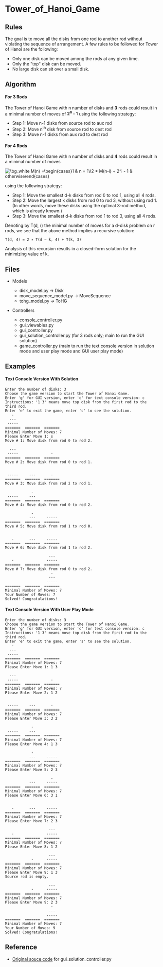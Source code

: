# Tower_of_Hanoi_Game

## Rules
The goal is to move all the disks from one rod to another rod without violating the sequence of arrangement. 
A few rules to be followed for Tower of Hanoi are the following:
- Only one disk can be moved among the rods at any given time.
- Only the "top" disk can be moved.
- No large disk can sit over a small disk.

## Algorithm

#### For 3 Rods
The Tower of Hanoi Game with n number of disks and **3** rods could result in a minimal number of moves of **2<sup>n</sup> - 1**
using the following strategy:
- Step 1: Move n-1 disks from source rod to aux rod
- Step 2: Move n<sup>th</sup> disk from source rod to dest rod
- Step 3: Move n-1 disks from aux rod to dest rod


#### For 4 Rods
The Tower of Hanoi Game with n number of disks and **4** rods could result in a minimal number of moves

<img src="https://latex.codecogs.com/png.image?\dpi{110}&space;\bg_white&space;&space;M(n)&space;=\begin{cases}1&space;&&space;n&space;=&space;1\\2&space;*&space;M(n-i)&space;&plus;&space;2^i&space;-&space;1&space;&&space;otherwise\end{cases}&space;" title="\bg_white M(n) =\begin{cases}1 & n = 1\\2 * M(n-i) + 2^i - 1 & otherwise\end{cases} " />

using the following strategy:
- Step 1: Move the smallest d-k disks from rod 0 to rod 1, using all 4 rods.
- Step 2: Move the largest k disks from rod 0 to rod 3, without using rod 1. (In other words, move these disks using the optimal 3-rod method,
which is already known.)
- Step 3: Move the smallest d-k disks from rod 1 to rod 3, using all 4 rods.


Denoting by T(d, r) the minimal number of moves for a d-disk problem
on r rods, we see that the above method implies a recursive solution:

```equation
T(d, 4) = 2 ∗ T(d − k, 4) + T(k, 3)
```

Analysis of this recursion results in a closed-form solution for the minimizing value of k.

## Files
- Models
  - disk_model.py &rarr; Disk
  - move_sequence_model.py &rarr; MoveSequence
  - tohg_model.py &rarr; ToHG
  

- Controllers
  - console_controller.py
  - gui_viewables.py
  - gui_controller.py
  - gui_solution_controller.py (for 3 rods only; main to run the GUI solution)
  - game_controller.py (main to run the text console version in solution mode and user play mode and GUI user play mode)

## Examples

#### Text Console Version With Solution
```
Enter the number of disks: 3
Choose the game version to start the Tower of Hanoi Game.
Enter 'g' for GUI version, enter 'c' for text console version: c
Instructions: '1 3' means move top disk from the first rod to the third rod.
Enter 'e' to exit the game, enter 's' to see the solution.
   -                       
  ---                      
 -----                     
=======  =======  =======  
Minimal Number of Moves: 7
Please Enter Move 1: s
Move # 1: Move disk from rod 0 to rod 2.
                           
  ---                      
 -----               -     
=======  =======  =======  
Move # 2: Move disk from rod 0 to rod 1.
                           
                           
 -----     ---       -     
=======  =======  =======  
Move # 3: Move disk from rod 2 to rod 1.
                           
            -              
 -----     ---             
=======  =======  =======  
Move # 4: Move disk from rod 0 to rod 2.
                           
            -              
           ---     -----   
=======  =======  =======  
Move # 5: Move disk from rod 1 to rod 0.
                           
                           
   -       ---     -----   
=======  =======  =======  
Move # 6: Move disk from rod 1 to rod 2.
                           
                    ---    
   -               -----   
=======  =======  =======  
Move # 7: Move disk from rod 0 to rod 2.
                     -     
                    ---    
                   -----   
=======  =======  =======  
Minimal Number of Moves: 7
Your Number of Moves: 7
Solved! Congratulations!
```


#### Text Console Version With User Play Mode
```
Enter the number of disks: 3
Choose the game version to start the Tower of Hanoi Game.
Enter 'g' for GUI version, enter 'c' for text console version: c
Instructions: '1 3' means move top disk from the first rod to the third rod.
Enter 'e' to exit the game, enter 's' to see the solution.
   -                       
  ---                      
 -----                     
=======  =======  =======  
Minimal Number of Moves: 7
Please Enter Move 1: 1 3
                           
  ---                      
 -----               -     
=======  =======  =======  
Minimal Number of Moves: 7
Please Enter Move 2: 1 2
                           
                           
 -----     ---       -     
=======  =======  =======  
Minimal Number of Moves: 7
Please Enter Move 3: 3 2
                           
            -              
 -----     ---             
=======  =======  =======  
Minimal Number of Moves: 7
Please Enter Move 4: 1 3
                           
            -              
           ---     -----   
=======  =======  =======  
Minimal Number of Moves: 7
Please Enter Move 5: 2 3
                           
                     -     
           ---     -----   
=======  =======  =======  
Minimal Number of Moves: 7
Please Enter Move 6: 3 1
                           
                           
   -       ---     -----   
=======  =======  =======  
Minimal Number of Moves: 7
Please Enter Move 7: 2 3
                           
                    ---    
   -               -----   
=======  =======  =======  
Minimal Number of Moves: 7
Please Enter Move 8: 1 2
                           
                    ---    
            -      -----   
=======  =======  =======  
Minimal Number of Moves: 7
Please Enter Move 9: 1 3
Source rod is empty.
                           
                    ---    
            -      -----   
=======  =======  =======  
Minimal Number of Moves: 7
Please Enter Move 9: 2 3
                     -     
                    ---    
                   -----   
=======  =======  =======  
Minimal Number of Moves: 7
Your Number of Moves: 9
Solved! Congratulations!
```


## Reference
- [Original souce code](https://pythonturtle.academy/tower-of-hanoi/) for gui_solution_controller.py
